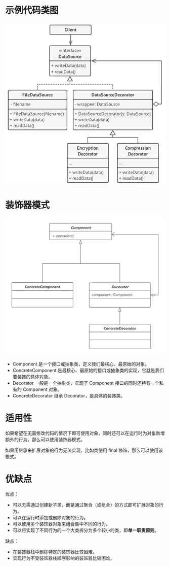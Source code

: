 # 示例代码类图
![例子类图](https://github.com/nekolr/design-patterns/blob/master/media/decorator_example.png)

# 装饰器模式
![装饰器模式](https://github.com/nekolr/design-patterns/blob/master/media/decorator.png)

- Component 是一个接口或抽象类，定义我们最核心、最原始的对象。
- ConcreteComponent 是最核心、最原始的接口或抽象类的实现，它就是我们要装饰的具体对象。
- Decorator 一般是一个抽象类，实现了 Component 接口的同时还持有一个私有的 Component 对象。
- ConcreteDecorator 继承 Decorator，是具体的装饰类。

# 适用性
如果希望在无需修改代码的情况下即可使用对象，同时还可以在运行时为对象新增额外的行为，那么可以使用装饰器模式。

如果用继承来扩展对象的行为无法实现，比如类使用 final 修饰，那么可以使用该模式。

# 优缺点
优点：

- 可以无需通过创建新子类，而是通过聚合（或组合）的方式即可扩展对象的行为。
- 可以在运行时添加或删除对象的行为。
- 可以使用多个装饰器对象来组合集中不同的行为。
- 可以将实现了不同行为的一个大类拆分为多个较小的类，即**单一职责原则**。

缺点：

- 在装饰器栈中删除特定的装饰器比较困难。
- 实现行为不受装饰器栈顺序影响的装饰器比较困难。
